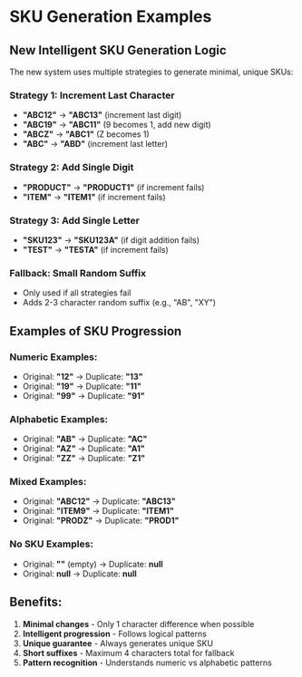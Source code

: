 # SKU Generation Examples

## New Intelligent SKU Generation Logic

The new system uses multiple strategies to generate minimal, unique SKUs:

### Strategy 1: Increment Last Character
- **"ABC12"** → **"ABC13"** (increment last digit)
- **"ABC19"** → **"ABC11"** (9 becomes 1, add new digit)
- **"ABCZ"** → **"ABC1"** (Z becomes 1)
- **"ABC"** → **"ABD"** (increment last letter)

### Strategy 2: Add Single Digit
- **"PRODUCT"** → **"PRODUCT1"** (if increment fails)
- **"ITEM"** → **"ITEM1"** (if increment fails)

### Strategy 3: Add Single Letter
- **"SKU123"** → **"SKU123A"** (if digit addition fails)
- **"TEST"** → **"TESTA"** (if increment fails)

### Fallback: Small Random Suffix
- Only used if all strategies fail
- Adds 2-3 character random suffix (e.g., "AB", "XY")

## Examples of SKU Progression

### Numeric Examples:
- Original: **"12"** → Duplicate: **"13"**
- Original: **"19"** → Duplicate: **"11"**
- Original: **"99"** → Duplicate: **"91"**

### Alphabetic Examples:
- Original: **"AB"** → Duplicate: **"AC"**
- Original: **"AZ"** → Duplicate: **"A1"**
- Original: **"ZZ"** → Duplicate: **"Z1"**

### Mixed Examples:
- Original: **"ABC12"** → Duplicate: **"ABC13"**
- Original: **"ITEM9"** → Duplicate: **"ITEM1"**
- Original: **"PRODZ"** → Duplicate: **"PROD1"**

### No SKU Examples:
- Original: **""** (empty) → Duplicate: **null**
- Original: **null** → Duplicate: **null**

## Benefits:
1. **Minimal changes** - Only 1 character difference when possible
2. **Intelligent progression** - Follows logical patterns
3. **Unique guarantee** - Always generates unique SKU
4. **Short suffixes** - Maximum 4 characters total for fallback
5. **Pattern recognition** - Understands numeric vs alphabetic patterns
